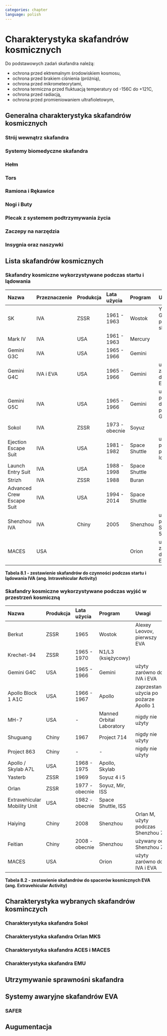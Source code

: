 ```yaml
---
categories: chapter
language: polish
---
```


# Charakterystyka skafandrów kosmicznych

Do podstawowych zadań skafandra należą:
- ochrona przed ektremalnym środowiskiem kosmosu,
- ochrona przed brakiem ciśnienia (próżnią),
- ochrona przed mikrometeorytami,
- ochrona termiczna przed fluktuacją temperatury od -156C do +121C,
- ochrona przed radiacją,
- ochrona przed promieniowaniem ultrafioletowym,

## Generalna charakterystyka skafandrów kosmicznych
<!-- TODO: Generalna charakterystyka skafandrów kosmicznych
- Every suit leaks
- atmospheric 14.7 psi
- w strojach tylko i wyłącznie oddychają czystym tlenem
- szczelność
- Rosjanie mają jednoczęściowe stroje do których wchodzi się przez plecak
- dla kobiet i mężczyzn skafander jest taki sam
- Kobiety są zwykle słabsze
- EVA jest wymagające siłowo
- Manewrowanie suitami
- Suity były projektowane dla wielkich gości
- Jeżeli jesteś mała osobą, to musisz mocno nawet do 120 stopni się skręcić aby Suit się skręcił
- Kiedyś (ostatni lot STS) był prototyp małego stroju ale już nie ma

-->

### Strój wewnątrz skafandra
<!-- TODO: Strój wewnątrz skafandra
- Cotton Long Jons (zwykła off-the shelf bielizna bawełniana)
    - ma wsiąknąć w nią pot
    - aby ciało nie było śliskie
    - aby pot nie zbierał się i nie latał w kombinezonie
- Liquid Cold Ventilation Gourmet
    - bielizna z długimi rękawami i naramiennikami poprzetykana rurkami z płynącą wodą
    - płynie w nim zimna woda
    - zmieniając prędkość płynięcia wody, można regulować temperaturę
    - rozmieszczenie rurek powoduje, że nie czujesz miejscowego chłodu, tylko rozprasza się po całym ciele
    - bielizna jest w drobną siateczkę przez którą przelatuje powietrze
- Cotton gloves (które idą pod zwykłe rękawice) mają wsiąkać pot
- Różne pads and shields aby chronić przed urażeniem ciała i odciskami skafandra plus guzami
- pielucha dla dorosłych
-->

### Systemy biomedyczne skafandra
<!-- TODO: Systemy biomedyczne skafandra
- Astronauci podczas EVA na ISS nie korzystają z radiation decimeter bo boją się, że zostanie nagrane i następnym razem ich nie puszczą.
- Astronauci nie zawsze chcą wszystko raportować, na wszelki wypadek, bo nie są pewni czy wszystko zrobili perfekt.
- Promieniowanie
    - Radiation dosimeter
- Układ krwionośny
    - ECG, 3 electrode
- Układ oddechowy
    - Respiratory Coefficient
    - Respiratory trace
    - Oxygen Consumption
    - Oxygen Uptake
    - CO2 sensor
    - O2 sensor
    - O2 consumption (per astronaut)
    - anarobic (na podstawie O2 i CO2)
    - metabolism
- Biometryka
    - measuring chest
    - temperature sensor on your ear (wcześniej w rectal) [Russian Suit]
- Systemy skafandra
    - Leak Check (every suit leaks)
    - Suit sensor
    - QRS complex
    - LCVG (Liquid Cooling and Ventilation Groumet)
-->

### Hełm
<!-- TODO: Hełm
- kamery na hełmie
- oświtlenie nocne
- cyrkulacja powietrza w masce
- Communication Cap (Snoopy Cap)
    - wpina się do portu w skafandrze
    - pozwala na komunikację ze stacją i z ziemią
- strój i materiały wewnątrz tłumią echo
- hełm się nie rusza
- Field of View jest limited
- Situational Awareness również jest limited
- hełm ma wbudowany Visor ze złota (gałka po prawej)
- oraz daszek (shield) chroniący przed direct sun (gałka po lewej)
- szyba jest zrobiona ze zwykłego polycarbonate lexan plastic
-->

### Tors
<!-- TODO: EMU - Tors
- Upper Torso i Lower Torso jest w trzech rozmiarach
    - Small
    - Medium
    - Large
-->

### Ramiona i Rękawice
<!-- TODO: EMU - Ramiona i Rękawice
- rękawice i obniżona zręczność
- checklista naramienna
- są customizowane do pewnego stopnia, mają dużo różnych rozmiarów
- tradeoff pomiędzy dextirity a comfort
- muszą lekko uwierać aby dextirity było największe
- ważne są rękawiczki i przeguby
- rękawice definiują to co możesz zrobić
- każdy ma swoje rękawiczki
-->

### Nogi i Buty

### Plecak z systemem podtrzymywania życia
<!-- TODO: EMU - Plecak z systemem podtrzymywania życia
- Portable Life Support System
-->

### Zaczepy na narzędzia
<!-- TODO: Zaczepy na narzędzia
- Mini workstation dołączany bezpośrednio do Hard Upper Torso
- narzędzia są dobierane w zależności od zadań które trzeba wykonać przy EVA
- narzędzia
    - ratchet wrench 3H drive, z pokrętłem z tyłu aby móc operować w małej przestrzeni, możliwość doczepienia cheater arm, aby przedłużyć uchwyt i podwoić moment torque (trzeba uważać aby nie ukręcić śruby)
    - kręcąc kluczem, klucz odpycha Ciebie więc zwykle korzysta się z niego jedną ręką a druga trzyma się stacji aby zyskać stabilność, chyba że używają foot restraint aby nie odlatywać
    - narzędzia nigdy nie mogą być bez przywiązania, są połączone ze skafandrem Equipment Theather (z karabińczykiem)
    - ze względu na różną wielkość gniazd i śrub są także przejściówki, które nakłada się na klucz, przejściówki również są podpięte do mniejszego Equipment Theater (socket catty) z zatyczką aby przy zakładaniu nie odleciały
-->

### Insygnia oraz naszywki
<!-- TODO: EVA Mission patch
- That is the EVA insignia patch.  It is the symbol used by the team responsible for the suits.  It is a space age representation of Leonardo daVinci's Vitruvian man.  The five stars represent the five NASA programs that have utilized EVA (Extravehicular Activity).
-->
## Lista skafandrów kosmicznych

### Skafandry kosmiczne wykorzystywane podczas startu i lądowania

| Nazwa                     | Przeznaczenie | Produkcja | Lata użycia    | Program       | Uwagi                                 |
|:--------------------------|:--------------|:----------|:---------------|:--------------|:--------------------------------------|
| SK                        | IVA           | ZSSR      | 1961 - 1963    | Wostok        | Yuri Gagarin, pierwszy skafander      |
| Mark IV                   | IVA           | USA       | 1961 - 1963    | Mercury       |                                       |
| Gemini G3C                | IVA           | USA       | 1965 - 1966    | Gemini        |                                       |
| Gemini G4C                | IVA i EVA     | USA       | 1965 - 1966    | Gemini        | użyty zarówno do IVA i EVA            |
| Gemini G5C                | IVA           | USA       | 1965 - 1966    | Gemini        | używany przez 14 dni podczas Gemini 7 |
| Sokol                     | IVA           | ZSSR      | 1973 - obecnie | Soyuz         |                                       |
| Ejection Escape Suit      | IVA           | USA       | 1981 - 1982    | Space Shuttle | używany przy pierwszych lotach        |
| Launch Entry Suit         | IVA           | USA       | 1988 - 1998    | Space Shuttle |                                       |
| Strizh                    | IVA           | ZSSR      | 1988           | Buran         |                                       |
| Advanced Crew Escape Suit | IVA           | USA       | 1994 - 2014    | Space Shuttle |                                       |
| Shenzhou IVA              | IVA           | Chiny     | 2005           | Shenzhou      | użyty podczas Shenzhou 5              |
| MACES                     | USA           |           |                | Orion         | użyty zarówno do IVA i EVA            |

**Tabela 8.1 - zestawienie skafandrów do czynności podczas startu i lądowania IVA (ang. Intravehicular Activity)**

### Skafandry kosmiczne wykorzystywane podczas wyjść w przestrzeń kosmiczną

| Nazwa                        | Produkcja | Lata użycia    | Program                   | Uwagi                                  |
|:-----------------------------|:----------|:---------------|:--------------------------|:---------------------------------------|
| Berkut                       | ZSSR      | 1965           | Wostok                    | Alexey Leovov, pierwszy EVA            |
| Krechet-94                   | ZSSR      | 1965 - 1970    | N1/L3 (księżycowy)        |                                        |
| Gemini G4C                   | USA       | 1965 - 1966    | Gemini                    | użyty zarówno do IVA i EVA             |
| Apollo Block 1 A1C           | USA       | 1966 - 1967    | Apollo                    | zaprzestano użycia po pożarze Apollo 1 |
| MH-7                         | USA       | -              | Manned Orbital Laboratory | nigdy nie użyty                        |
| Shuguang                     | Chiny     | 1967           | Project 714               | nigdy nie użyty                        |
| Project 863                  | Chiny     | -              | -                         | nigdy nie użyty                        |
| Apollo / Skylab A7L          | USA       | 1968 - 1975    | Apollo, Skylab            |                                        |
| Yasterb                      | ZSSR      | 1969           | Soyuz 4 i 5               |                                        |
| Orlan                        | ZSSR      | 1977 - obecnie | Soyuz, Mir, ISS           |                                        |
| Extravehicular Mobility Unit | USA       | 1982 - obecnie | Space Shuttle, ISS        |                                        |
| Haiying                      | Chiny     | 2008           | Shenzhou                  | Orlan M, użyty podczas Shenzhou 7      |
| Feitian                      | Chiny     | 2008 - obecnie | Shenzhou                  | używany od Shenzhou 7                  |
| MACES                        | USA       |                | Orion                     | użyty zarówno do IVA i EVA             |

**Tabela 8.2 - zestawienie skafandrów do spacerów kosmicznych EVA (ang. Extravehicular Activity)**

## Charakterystyka wybranych skafandrów kosminczych

### Charakterystyka skafandra Sokol

### Charakterystyka skafandra Orlan MKS
<!-- TODO: Charakterystyka skafandra Orlan MKS
- 5.7 PSI
-->

### Charakterystyka skafandra ACES i MACES
<!-- TODO: Charakterystyka skafandra MACES
- The Advanced Crew Escape Suit (ACES) or "pumpkin suit",[1] was a full pressure suit that began to be worn by Space Shuttle crews after STS-65, for the ascent and entry portions of flight. The suit is a direct descendant of the U.S. Air Force high-altitude pressure suits worn by the two-man crews of the SR-71 Blackbird, pilots of the U-2 and X-15, and Gemini pilot-astronauts, and the Launch Entry Suits (LES) worn by NASA astronauts starting on the STS-26 flight, the first flight after the Challenger disaster. The suit is manufactured by the David Clark Company of Worcester, Massachusetts. Cosmetically the suit is very similar to the LES. ACES was first used in 1994.
- Underneath the suits, astronauts wear "Maximum Absorbency Garment" (MAGs) urine-containment trunks (resembling "Depends" incontinence shorts) and blue-colored thermal underwear, which has plastic tubing woven into the garments allowing for liquid cooling and ventilation, the latter being handled by a connector located on the astronaut's left waist.
- MACES (Modified Advanced Crew Escape Suit) is a work in progress. It is a suit intended for use in Orion. Because of mass and volume constraints, NASA wanted to be able to use ACES (the suit intended for ascent and entry during Space Shuttle missions) both for ascent/entry periods of Orion missions and also for EVA (space walks). MACES, therefore, is a hybrid of the orange Space Shuttle escape suit and the white ISS EVA suit.
- The suit has a new cooling garment and new bearings in the joints. It also uses the gloves and boots from the ISS EVA suit (EMU). It looks like it will be suitable for EVAs up to about four hours. And, since that is a much longer period that the crew have to keep the visor closed while in the vehicle, a drink bag has also been added.
- Initially, ACES was intended to be retired after the Space Shuttle Program and be replaced by the Constellation Space Suit.[8] The Orion missions are now instead planned to use a modified ACES (MACES). This suit would have increased mobility in comparison to its Space Shuttle counterpart and would use a closed-loop system to preserve resources.[9] NASA is also considering using it for contingency and possibly limited capacity EVAs, such as those carried out during the Gemini program.[10] Simulated microgravity testing has occurred on parabolic flights and in the Neutral Buoyancy Laboratory, in order to better characterise the suit's mobility.[10][11]
- ACES Specifications
- Name: Advanced Crew Escape Suit (S1035)[3]
- Derived from: USAF Model S1034[3]
- Manufacturer: David Clark Company[3]
- Missions: STS-64[6] to STS-135
- Function: Intra-vehicular activity (IVA)[3]
- Pressure Type: Full[3][2]
- Operating Pressure: 3.5 psi (24.1 kPa)[3]
- Suit Weight: 28 lb (12.7 kg)[3]
- Parachute and Survival Systems Weight: 64 lb (29 kg)[3]
- Total Weight: 92 lb (41.7 kg)[3]
- Useful Altitude: 30 km (100,000 ft)[7]
- Primary Life Support: Vehicle Provided[3]
- Backup Life Support: 10 minutes[3]
- [2] Daniel M.Barry; John W. Bassick (July 1995). "25th International Conference on Environmental Systems: NASA Space Shuttle Advanced Crew Escape Suit Development". San Diego, California: David Clark Company/SAE International. Retrieved 6 October 2014.
- [3] Kenneth S. Thomas; Harold J. McMann (2006). US Spacesuits. Chichester, UK: Praxis Publishing Ltd. p. 374. ISBN 0-387-27919-9. https://books.google.com/books?id=cdO2-4szcdgC&source=gbs_navlinks_s
- [7] http://www.nasa.gov/centers/johnson/pdf/383443main_crew_escape_workbook.pdf
- [10] "Space Station Live: Orion Spacesuits with Dustin Gohmert". NASA. 20 June 2013. Retrieved 10 August 2013. https://www.youtube.com/watch?v=Uvn3BM7aOeY
-->

### Charakterystyka skafandra EMU
<!-- TODO: Charakterystyka skafandra EMU
- Donning - zakładanie stroju EMU
- Doffing - ściąganie stroju EMU
- total suit weighs about 275 lbs
- 4.3 PSI
- Extravehicular Mobility Unit
- design z ery Apollo
- Strój składa się z różnych materiałów i warstw kompozytów, tajemnica NASA
- Ubieranie stroju
    - Lower Torso Assembly - spodnie
    - Upper Torso Assembly - góra
    - hard upper torso - sztywna skorupa, ze względu na konieczność podtrzymywania narzędzi, Life Support Systems
    - ubierają spodnie a później nakładają górę
    - mają metalową obręcz z haczykami która spina obie części
    - później nakładają rękawice
    - hełm
- SAFER
-->

## Utrzymywanie sprawnośni skafandra
<!-- TODO: Utrzymywanie sprawnośni skafandra EMU
- nie są przystosowane do naprawy w nieważkości
- Suit "Surgery", fan, pump, water-gas separator failure
- Day and a half procedure
- Knots and bolts
- Twizzers, vacuum cleaner with mash Net do zasysania śrubek i ręcznik z drugiej strony aby upewnić się czy śrubki nie wpadają do środka
- Wszystkie rzeczy w rękawiczkach, wszystko nagrywane na kamerach i monitorowane z ziemi przez inżynierów, mają specjalne narzędzia do space suitów które nie są nigdzie wykorzystywane, space suity działają w środowisku 100% oxygen
-->

## Systemy awaryjne skafandrów EVA
<!-- TODO: Systemy awaryjne skafandrów EVA
- W przypadku Emergency case ludzie rzucają eksperymenty i skupiają się na pomocy EV na powrocie do bazy.
- EMU trzyma ciśnienie przez 22 min
-->

### SAFER
<!-- TODO: SAFER
- Augument Reality i możliwość zdalnego aktualizowania procedur
-->

## Augumentacja
<!-- TODO: Augmented Reality
    - mobiPV
    - Google Glass
- Pozycjonowanie astronautów i obserwacja realtime gdzie są
    - GPS na Księżycu i Marsie
    - Nawigowanie alternatywne
    - Geografia terenu
-->

